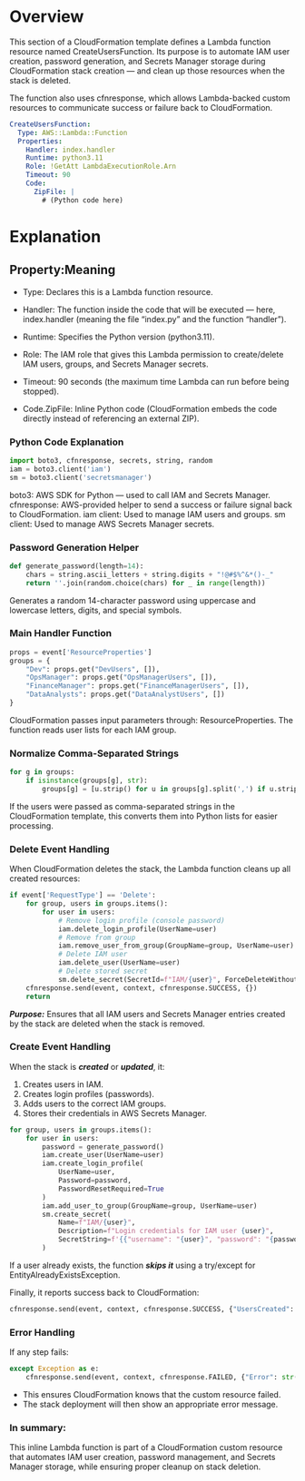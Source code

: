 
# **Overview**


This section of a CloudFormation template defines a Lambda function resource named CreateUsersFunction.
Its purpose is to automate IAM user creation, password generation, and Secrets Manager storage during CloudFormation stack creation — and clean up those resources when the stack is deleted.

The function also uses cfnresponse, which allows Lambda-backed custom resources to communicate success or failure back to CloudFormation.

```yaml
CreateUsersFunction:
  Type: AWS::Lambda::Function
  Properties:
    Handler: index.handler
    Runtime: python3.11
    Role: !GetAtt LambdaExecutionRole.Arn
    Timeout: 90
    Code:
      ZipFile: |
        # (Python code here)
```

# Explanation
Property:Meaning
---

- Type:  Declares this is a Lambda function resource.  

- Handler:  The function inside the code that will be executed — here, index.handler (meaning the file “index.py” and the function “handler”).  

- Runtime:  Specifies the Python version (python3.11).  
 
- Role:  The IAM role that gives this Lambda permission to create/delete IAM users, groups, and Secrets Manager secrets.  

- Timeout:  90 seconds (the maximum time Lambda can run before being stopped).  

- Code.ZipFile:  Inline Python code (CloudFormation embeds the code directly instead of referencing an external ZIP).  



### Python Code Explanation

```py
import boto3, cfnresponse, secrets, string, random
iam = boto3.client('iam')
sm = boto3.client('secretsmanager')
```

boto3: AWS SDK for Python — used to call IAM and Secrets Manager.
cfnresponse: AWS-provided helper to send a success or failure signal back to CloudFormation.
iam client: Used to manage IAM users and groups.
sm client: Used to manage AWS Secrets Manager secrets.

### Password Generation Helper

```py
def generate_password(length=14):
    chars = string.ascii_letters + string.digits + "!@#$%^&*()-_"
    return ''.join(random.choice(chars) for _ in range(length))
```

Generates a random 14-character password using uppercase and lowercase letters, digits, and special symbols.

### Main Handler Function

```py
props = event['ResourceProperties']
groups = {
    "Dev": props.get("DevUsers", []),
    "OpsManager": props.get("OpsManagerUsers", []),
    "FinanceManager": props.get("FinanceManagerUsers", []),
    "DataAnalysts": props.get("DataAnalystUsers", [])
}
```

CloudFormation passes input parameters through: ResourceProperties.
The function reads user lists for each IAM group.

### Normalize Comma-Separated Strings

```py
for g in groups:
    if isinstance(groups[g], str):
        groups[g] = [u.strip() for u in groups[g].split(',') if u.strip()]
```

If the users were passed as comma-separated strings in the CloudFormation template, this converts them into Python lists for easier processing.

### Delete Event Handling

When CloudFormation deletes the stack, the Lambda function cleans up all created resources:

```py
if event['RequestType'] == 'Delete':
    for group, users in groups.items():
        for user in users:
            # Remove login profile (console password)
            iam.delete_login_profile(UserName=user)
            # Remove from group
            iam.remove_user_from_group(GroupName=group, UserName=user)
            # Delete IAM user
            iam.delete_user(UserName=user)
            # Delete stored secret
            sm.delete_secret(SecretId=f"IAM/{user}", ForceDeleteWithoutRecovery=True)
    cfnresponse.send(event, context, cfnresponse.SUCCESS, {})
    return
```

***Purpose:*** Ensures that all IAM users and Secrets Manager entries created by the stack are deleted when the stack is removed.

### Create Event Handling

When the stack is ***created*** or ***updated***, it:

1. Creates users in IAM.
2. Creates login profiles (passwords).
3. Adds users to the correct IAM groups.
4. Stores their credentials in AWS Secrets Manager.

```py
for group, users in groups.items():
    for user in users:
        password = generate_password()
        iam.create_user(UserName=user)
        iam.create_login_profile(
            UserName=user,
            Password=password,
            PasswordResetRequired=True
        )
        iam.add_user_to_group(GroupName=group, UserName=user)
        sm.create_secret(
            Name=f"IAM/{user}",
            Description=f"Login credentials for IAM user {user}",
            SecretString=f'{{"username": "{user}", "password": "{password}"}}'
        )

```

If a user already exists, the function ***skips it*** using a try/except for EntityAlreadyExistsException.

Finally, it reports success back to CloudFormation:

```py
cfnresponse.send(event, context, cfnresponse.SUCCESS, {"UsersCreated": ", ".join(created)})

```
### Error Handling ###

If any step fails:

```py
except Exception as e:
    cfnresponse.send(event, context, cfnresponse.FAILED, {"Error": str(e)})

```
- This ensures CloudFormation knows that the custom resource failed.
- The stack deployment will then show an appropriate error message.

### In summary:
This inline Lambda function is part of a CloudFormation custom resource that automates IAM user creation, password management, and Secrets Manager storage, while ensuring proper cleanup on stack deletion.